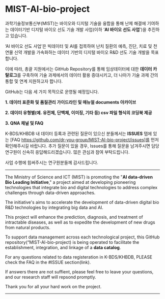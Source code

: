 # MIST-AI-bio-project

과학기술정보통신부(MIST)는 바이오와 디지털 기술을 융합을 통해 난제 해결에 기여하는 데이터기반 디지털 바이오 선도 기술 개발 사업(이하 ‘**AI 바이오 선도 사업**')을 추진하고 있습니다.

‘AI 바이오 선도 사업’은 빅데이터 및 AI를 접목하여 난치 질환의 예측, 진단, 치료 및 천연물 신약 개발을 가속화하는 데이터 기반의 디지털 바이오 R&D 선도 기술 개발을 목표합니다.

이에 따라, 총괄 지원에서는 GitHub Repository를 통해 임상데이터에 대한 **데이터 카탈로그**를 구축하여 기술 과제에서의 데이터 활용 증대시키고, 더 나아가 기술 과제 간의 통합 및 연계 지원하고자 합니다. 

GitHub는 다음 세 가지 목적으로 운영될 예정입니다. 

**1. 데이터 표준화 및 품질관리 가이드라인 및 매뉴얼 documents 아카이브**

**2. 데이터 유형별(예. 유전체, 단백체, 이미징, 기타 등) csv 파일 형식의 코딩북 제공**

**3. QNA 채널 및 FAQ**

K-BDS/KHBDB 내 데이터 등록과 관련된 질문이 있으신 분들께서는 **ISSUES** 탭에 있는 [FAQ https://github.com/dr-you-group/MIST-AI-bio-project/issues]를 먼저 확인해주시길 바랍니다.
추가 질문이 있을 경우, Issues를 통해 질문을 남겨주시면 담당 연구원이 신속히 응답해드리겠습니다. 많은 관심과 참여 부탁드립니다. 

사업 수행에 힘써주시는 연구원분들께 감사드립니다. 

--------------------------------------------------------------------------------------------------------------------------------------------

The Ministry of Science and ICT (MIST) is promoting the "**AI data-driven Bio Leading Initiative**," a project aimed at developing pioneering technologies that integrate bio and digital technologies to address complex challenges through data-driven approaches.

The initiative's aims to accelerate the development of data-driven digital bio R&D technologies by integrating big data and AI. 

This project will enhance the prediction, diagnosis, and treatment of intractable diseases, as well as to expedite the development of new drugs from natural products.

To support data management across each technological project, this GitHub repository(“MIST-AI-bio-project) is being operated to facilitate the establishment, integration, and linkage of a **data catalog**.

For any questions related to data registeration in K-BDS/KHBDB, PLEASE check the FAQ in the #ISSUE section(link).

If answers there are not suffient, please feel free to leave your questions, and our research staff will repsond promptly. 

Thank you for all your hard work on the project.

--------------------------------------------------------------------------------------------------------------------------------------------

